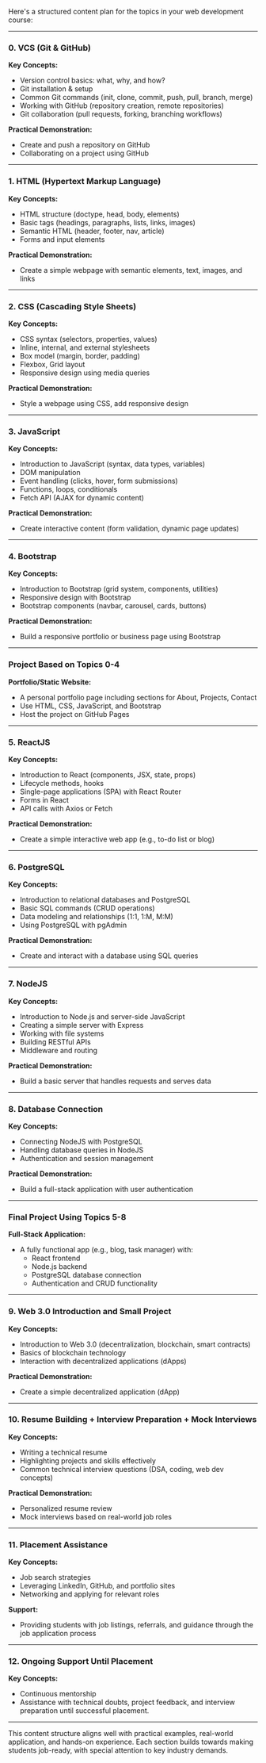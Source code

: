 Here's a structured content plan for the topics in your web development course:

---

### 0. **VCS (Git & GitHub)**  
**Key Concepts:**
- Version control basics: what, why, and how?
- Git installation & setup
- Common Git commands (init, clone, commit, push, pull, branch, merge)
- Working with GitHub (repository creation, remote repositories)
- Git collaboration (pull requests, forking, branching workflows)
  
**Practical Demonstration:**
- Create and push a repository on GitHub
- Collaborating on a project using GitHub

---

### 1. **HTML (Hypertext Markup Language)**  
**Key Concepts:**
- HTML structure (doctype, head, body, elements)
- Basic tags (headings, paragraphs, lists, links, images)
- Semantic HTML (header, footer, nav, article)
- Forms and input elements
  
**Practical Demonstration:**
- Create a simple webpage with semantic elements, text, images, and links

---

### 2. **CSS (Cascading Style Sheets)**  
**Key Concepts:**
- CSS syntax (selectors, properties, values)
- Inline, internal, and external stylesheets
- Box model (margin, border, padding)
- Flexbox, Grid layout
- Responsive design using media queries
  
**Practical Demonstration:**
- Style a webpage using CSS, add responsive design

---

### 3. **JavaScript**  
**Key Concepts:**
- Introduction to JavaScript (syntax, data types, variables)
- DOM manipulation
- Event handling (clicks, hover, form submissions)
- Functions, loops, conditionals
- Fetch API (AJAX for dynamic content)

**Practical Demonstration:**
- Create interactive content (form validation, dynamic page updates)

---

### 4. **Bootstrap**  
**Key Concepts:**
- Introduction to Bootstrap (grid system, components, utilities)
- Responsive design with Bootstrap
- Bootstrap components (navbar, carousel, cards, buttons)
  
**Practical Demonstration:**
- Build a responsive portfolio or business page using Bootstrap

---

### **Project Based on Topics 0-4**  
**Portfolio/Static Website:**  
- A personal portfolio page including sections for About, Projects, Contact
- Use HTML, CSS, JavaScript, and Bootstrap
- Host the project on GitHub Pages

---

### 5. **ReactJS**  
**Key Concepts:**
- Introduction to React (components, JSX, state, props)
- Lifecycle methods, hooks
- Single-page applications (SPA) with React Router
- Forms in React
- API calls with Axios or Fetch
  
**Practical Demonstration:**
- Create a simple interactive web app (e.g., to-do list or blog)

---

### 6. **PostgreSQL**  
**Key Concepts:**
- Introduction to relational databases and PostgreSQL
- Basic SQL commands (CRUD operations)
- Data modeling and relationships (1:1, 1:M, M:M)
- Using PostgreSQL with pgAdmin
  
**Practical Demonstration:**
- Create and interact with a database using SQL queries

---

### 7. **NodeJS**  
**Key Concepts:**
- Introduction to Node.js and server-side JavaScript
- Creating a simple server with Express
- Working with file systems
- Building RESTful APIs
- Middleware and routing
  
**Practical Demonstration:**
- Build a basic server that handles requests and serves data

---

### 8. **Database Connection**  
**Key Concepts:**
- Connecting NodeJS with PostgreSQL
- Handling database queries in NodeJS
- Authentication and session management
  
**Practical Demonstration:**
- Build a full-stack application with user authentication

---

### **Final Project Using Topics 5-8**  
**Full-Stack Application:**  
- A fully functional app (e.g., blog, task manager) with:
  - React frontend
  - Node.js backend
  - PostgreSQL database connection
  - Authentication and CRUD functionality

---

### 9. **Web 3.0 Introduction and Small Project**  
**Key Concepts:**
- Introduction to Web 3.0 (decentralization, blockchain, smart contracts)
- Basics of blockchain technology
- Interaction with decentralized applications (dApps)
  
**Practical Demonstration:**
- Create a simple decentralized application (dApp)

---

### 10. **Resume Building + Interview Preparation + Mock Interviews**  
**Key Concepts:**
- Writing a technical resume
- Highlighting projects and skills effectively
- Common technical interview questions (DSA, coding, web dev concepts)
  
**Practical Demonstration:**
- Personalized resume review
- Mock interviews based on real-world job roles

---

### 11. **Placement Assistance**  
**Key Concepts:**
- Job search strategies
- Leveraging LinkedIn, GitHub, and portfolio sites
- Networking and applying for relevant roles
  
**Support:**  
- Providing students with job listings, referrals, and guidance through the job application process

---

### 12. **Ongoing Support Until Placement**  
**Key Concepts:**
- Continuous mentorship
- Assistance with technical doubts, project feedback, and interview preparation until successful placement.

---

This content structure aligns well with practical examples, real-world application, and hands-on experience. Each section builds towards making students job-ready, with special attention to key industry demands.
